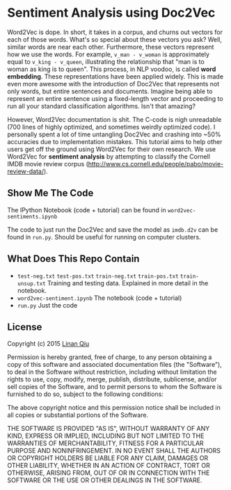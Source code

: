 
# Sentiment Analysis using Doc2Vec

Word2Vec is dope. In short, it takes in a corpus, and churns out vectors for each of those words. What's so special about these vectors you ask? Well, similar words are near each other. Furthermore, these vectors represent how we use the words. For example, `v_man - v_woman` is approximately equal to `v_king - v_queen`, illustrating the relationship that "man is to woman as king is to queen". This process, in NLP voodoo, is called **word embedding**. These representations have been applied widely. This is made even more awesome with the introduction of Doc2Vec that represents not only words, but entire sentences and documents. Imagine being able to represent an entire sentence using a fixed-length vector and proceeding to run all your standard classification algorithms. Isn't that amazing?

However, Word2Vec documentation is shit. The C-code is nigh unreadable (700 lines of highly optimized, and sometimes weirdly optimized code). I personally spent a lot of time untangling Doc2Vec and crashing into ~50% accuracies due to implementation mistakes. This tutorial aims to help other users get off the ground using Word2Vec for their own research. We use Word2Vec for **sentiment analysis** by attempting to classify the Cornell IMDB movie review corpus (http://www.cs.cornell.edu/people/pabo/movie-review-data/).

## Show Me The Code

The IPython Notebook (code + tutorial) can be found in `word2vec-sentiments.ipynb`

The code to just run the Doc2Vec and save the model as `imdb.d2v` can be found in `run.py`. Should be useful for running on computer clusters.

## What Does This Repo Contain

- `test-neg.txt` `test-pos.txt` `train-neg.txt` `train-pos.txt` `train-unsup.txt` Training and testing data. Explained in more detail in the notebook.
- `word2vec-sentiment.ipynb` The notebook (code + tutorial)
- `run.py` Just the code

## License

Copyright (c) 2015 [Linan Qiu](https://github.com/linanqiu)

Permission is hereby granted, free of charge, to any person obtaining a copy of this software and associated documentation files (the "Software"), to deal in the Software without restriction, including without limitation the rights to use, copy, modify, merge, publish, distribute, sublicense, and/or sell copies of the Software, and to permit persons to whom the Software is furnished to do so, subject to the following conditions:

The above copyright notice and this permission notice shall be included in all copies or substantial portions of the Software.

THE SOFTWARE IS PROVIDED "AS IS", WITHOUT WARRANTY OF ANY KIND, EXPRESS OR IMPLIED, INCLUDING BUT NOT LIMITED TO THE WARRANTIES OF MERCHANTABILITY, FITNESS FOR A PARTICULAR PURPOSE AND NONINFRINGEMENT. IN NO EVENT SHALL THE AUTHORS OR COPYRIGHT HOLDERS BE LIABLE FOR ANY CLAIM, DAMAGES OR OTHER LIABILITY, WHETHER IN AN ACTION OF CONTRACT, TORT OR OTHERWISE, ARISING FROM, OUT OF OR IN CONNECTION WITH THE SOFTWARE OR THE USE OR OTHER DEALINGS IN THE SOFTWARE.
